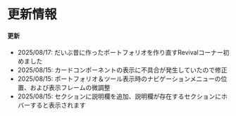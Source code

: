 # 更新情報
#### 更新
- 2025/08/17: だいぶ昔に作ったポートフォリオを作り直すRevivalコーナー初めました
- 2025/08/15: カードコンポーネントの表示に不具合が発生していたので修正
- 2025/08/15: ポートフォリオ＆ツール表示時のナビゲーションメニューの位置、および表示フレームの微調整
- 2025/08/15: セクションに説明欄を追加、説明欄が存在するセクションにホバーすると表示されます
